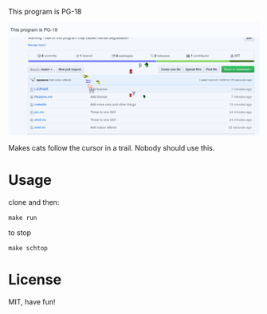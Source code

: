 This program is PG-18

![Screenshot of epic program](/screenshot.png?raw=true "Screenshot of epic program")

Makes cats follow the cursor in a trail.
Nobody should use this.

# Usage

clone and then:
```
make run
```
to stop

```
make schtop
```



# License

MIT, have fun!
